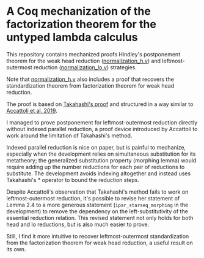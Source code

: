 # A Coq mechanization of the factorization theorem for the untyped lambda calculus
This repository contains mechanized proofs Hindley's postponement
theorem for the weak head reduction
([normalization_h.v](theories/normalization_h.v))
and leftmost-outermost reduction
([normalization_lo.v](theories/normalization_lo.v)) strategies.

Note that [normalization_h.v](theories/normalization_h.v) also
includes a proof that recovers the standardization theorem from
factorization theorem for weak head reduction.

The proof is based on
[Takahashi's
proof](https://www.sciencedirect.com/science/article/pii/S0890540185710577)
and structured in a way similar to [Accattoli et
al. 2019](https://link.springer.com/chapter/10.1007/978-3-030-34175-6_9).

I managed to prove
postponement for leftmost-outermost reduction directly without indexed
parallel reduction, a proof device introduced by Accattoli to work
around the limitation of Takahashi's method.

Indexed parallel reduction is nice on paper, but is painful to
mechanize, especially when the development relies on simultaneous
substitution for its metatheory; the generalized substitution property
(morphing lemma) would require adding up the number reductions for
each pair of reductions to substitute. The development avoids indexing
altogether and instead uses Takahashi's * operator to bound the
reduction steps.

Despite Accattoli's observation that Takahashi's method fails to work
on leftmost-outermost reduction, it's possible to revise her statement
of Lemma 2.4 to a more generous statement (`ipar_starseq_morphing` in
the development) to remove the dependency on the left-substitutivity
of the essential reduction relation. This revised statement not only
holds for both head and lo reductions, but is also much easier to
prove.

Still, I find it more intuitive to recover leftmost-outermost
standardization from the factorization theorem for weak head
reduction, a useful result on its own.
